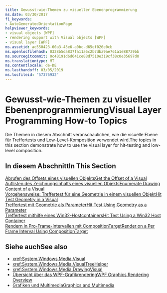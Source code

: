 ```yaml
---
title: Gewusst-wie-Themen zu visueller Ebenenprogrammierung
ms.date: 03/30/2017
f1_keywords:
- AutoGeneratedOrientationPage
helpviewer_keywords:
- visual objects [WPF]
- rendering support with Visual objects [WPF]
- visual layer [WPF]
ms.assetid: ac550423-60a3-43e6-a0bc-d65ef026e0cb
ms.openlocfilehash: 0328b5da837fa11a6c2b7dba9ae761a1e88729bb
ms.sourcegitcommit: 0c48191d6d641ce88d7510e319cf38c0e35697d0
ms.translationtype: MT
ms.contentlocale: de-DE
ms.lasthandoff: 03/05/2019
ms.locfileid: "57376932"
---
```

# <a name="visual-layer-programming-how-to-topics"></a><span data-ttu-id="72077-102">Gewusst-wie-Themen zu visueller Ebenenprogrammierung</span><span class="sxs-lookup"><span data-stu-id="72077-102">Visual Layer Programming How-to Topics</span></span>
<span data-ttu-id="72077-103">Die Themen in diesem Abschnitt veranschaulichen, wie die visuelle Ebene für Treffertests und Low-Level-Komposition verwendet wird.</span><span class="sxs-lookup"><span data-stu-id="72077-103">The topics in this section demonstrate how to use the visual layer for hit-testing and low-level composition.</span></span>  
  
## <a name="in-this-section"></a><span data-ttu-id="72077-104">In diesem Abschnitt</span><span class="sxs-lookup"><span data-stu-id="72077-104">In This Section</span></span>  
 [<span data-ttu-id="72077-105">Abrufen des Offsets eines visuellen Objekts</span><span class="sxs-lookup"><span data-stu-id="72077-105">Get the Offset of a Visual</span></span>](how-to-get-the-offset-of-a-visual.md)  
 [<span data-ttu-id="72077-106">Auflisten des Zeichnungsinhalts eines visuellen Objekts</span><span class="sxs-lookup"><span data-stu-id="72077-106">Enumerate Drawing Content of a Visual</span></span>](how-to-enumerate-drawing-content-of-a-visual.md)  
 [<span data-ttu-id="72077-107">Vorgehensweise: Treffertest für eine Geometrie in einem visuellen Objekt</span><span class="sxs-lookup"><span data-stu-id="72077-107">Hit Test Geometry in a Visual</span></span>](how-to-hit-test-geometry-in-a-visual.md)  
 [<span data-ttu-id="72077-108">Treffertest mit Geometrie als Parameter</span><span class="sxs-lookup"><span data-stu-id="72077-108">Hit Test Using Geometry as a Parameter</span></span>](how-to-hit-test-using-geometry-as-a-parameter.md)  
 [<span data-ttu-id="72077-109">Treffertest mithilfe eines Win32-Hostcontainers</span><span class="sxs-lookup"><span data-stu-id="72077-109">Hit Test Using a Win32 Host Container</span></span>](how-to-hit-test-using-a-win32-host-container.md)  
 [<span data-ttu-id="72077-110">Rendern in Pro-Frame-Intervallen mit CompositionTarget</span><span class="sxs-lookup"><span data-stu-id="72077-110">Render on a Per Frame Interval Using CompositionTarget</span></span>](how-to-render-on-a-per-frame-interval-using-compositiontarget.md)  
  
## <a name="see-also"></a><span data-ttu-id="72077-111">Siehe auch</span><span class="sxs-lookup"><span data-stu-id="72077-111">See also</span></span>
- <xref:System.Windows.Media.Visual>
- <xref:System.Windows.Media.VisualTreeHelper>
- <xref:System.Windows.Media.DrawingVisual>
- [<span data-ttu-id="72077-112">Übersicht über das WPF-Grafikrendering</span><span class="sxs-lookup"><span data-stu-id="72077-112">WPF Graphics Rendering Overview</span></span>](wpf-graphics-rendering-overview.md)
- [<span data-ttu-id="72077-113">Grafiken und Multimedia</span><span class="sxs-lookup"><span data-stu-id="72077-113">Graphics and Multimedia</span></span>](index.md)
